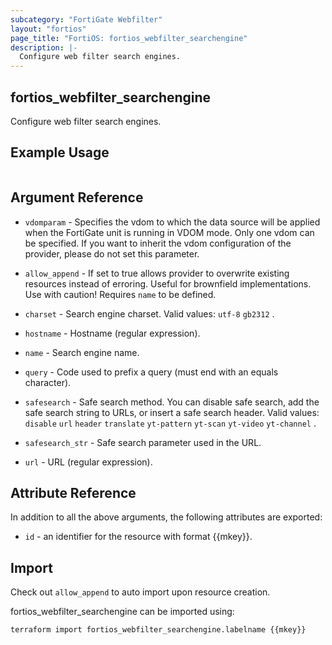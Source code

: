 ```yaml
---
subcategory: "FortiGate Webfilter"
layout: "fortios"
page_title: "FortiOS: fortios_webfilter_searchengine"
description: |-
  Configure web filter search engines.
---
```


## fortios_webfilter_searchengine
Configure web filter search engines.

## Example Usage

```hcl

```

## Argument Reference
* `vdomparam` - Specifies the vdom to which the data source will be applied when the FortiGate unit is running in VDOM mode. Only one vdom can be specified. If you want to inherit the vdom configuration of the provider, please do not set this parameter.
* `allow_append` - If set to true allows provider to overwrite existing resources instead of erroring. Useful for brownfield implementations. Use with caution! Requires `name` to be defined.

* `charset` - Search engine charset. Valid values: `utf-8` `gb2312` .
* `hostname` - Hostname (regular expression).
* `name` - Search engine name.
* `query` - Code used to prefix a query (must end with an equals character).
* `safesearch` - Safe search method. You can disable safe search, add the safe search string to URLs, or insert a safe search header. Valid values: `disable` `url` `header` `translate` `yt-pattern` `yt-scan` `yt-video` `yt-channel` .
* `safesearch_str` - Safe search parameter used in the URL.
* `url` - URL (regular expression).

## Attribute Reference

In addition to all the above arguments, the following attributes are exported:
* `id` - an identifier for the resource with format {{mkey}}.

## Import

Check out `allow_append` to auto import upon resource creation.

fortios_webfilter_searchengine can be imported using:
```sh
terraform import fortios_webfilter_searchengine.labelname {{mkey}}
```
